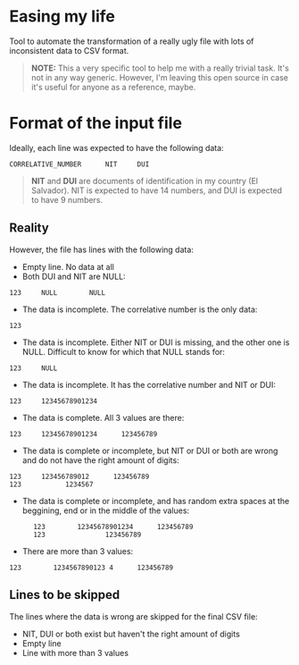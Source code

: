# Easing my life
Tool to automate the transformation of a really ugly file with lots of inconsistent data to CSV format.

> **NOTE:** This a very specific tool to help me with a really trivial task. It's not in any way generic. However, I'm leaving this open source in case it's useful for anyone as a reference, maybe.

# Format of the input file

Ideally, each line was expected to have the following data:

```
CORRELATIVE_NUMBER      NIT     DUI
```
> **NIT** and **DUI** are documents of identification in my country (El Salvador). NIT is expected to have 14 numbers, and DUI is expected to have 9 numbers.

## Reality 

However, the file has lines with the following data:

- Empty line. No data at all
- Both DUI and NIT are NULL:
```
123     NULL        NULL
```
- The data is incomplete. The correlative number is the only data:
```
123
```
- The data is incomplete. Either NIT or DUI is missing, and the other one is NULL. Difficult to know for which that NULL stands for:
```
123     NULL
```
- The data is incomplete. It has the correlative number and NIT or DUI:
```
123     12345678901234
```
- The data is complete. All 3 values are there:
```
123     12345678901234      123456789
```
- The data is complete or incomplete, but NIT or DUI or both are wrong and do not have the right amount of digits:
```
123     123456789012      123456789
123           1234567
```
- The data is complete or incomplete, and has random extra spaces at the beggining, end or in the middle of the values:
```
      123        12345678901234      123456789   
      123               123456789   
```
- There are more than 3 values:
```
123        1234567890123 4      123456789   
```

## Lines to be skipped
The lines where the data is wrong are skipped for the final CSV file:
- NIT, DUI or both exist but haven't the right amount of digits
- Empty line
- Line with more than 3 values